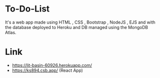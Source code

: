 # To-Do-List
It's a web app  made using HTML , CSS , Bootstrap , NodeJS , EJS  and with the database deployed to Heroku and DB managed using the MongoDB Atlas.

# Link
* https://lit-basin-60926.herokuapp.com/
* https://ks894.csb.app/ (React App)

